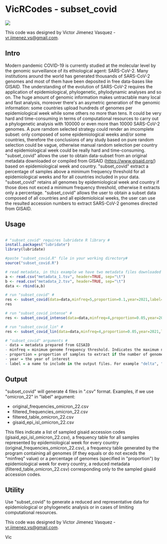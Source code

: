 # VicRCodes - subset_covid

![](https://nextstrain.org/static/a3c0f2d90284ca2e72b402320b73a4ad/f680b/clades-2June.png)

This code was designed by Victor Jimenez Vasquez - vr.jimenez.vs@gmail.com.
## Intro
Modern pandemic COVID-19 is currently studied at the molecular level by the genomic surveillance of its ethiological agent: SARS-CoV-2. Many institutions around the world has generated thousands of SARS-CoV-2 genomes and most of them have been deposited in free data-bases like GISAID. The understanding of the evolution of SARS-CoV-2 requires the application of epidemiological, phylogenetic, phylodynamic analyses and so on. The huge amount of genomic information makes untractable many local and fast analysis, moreover there's an asymetric generation of the genomic information: some countries upload hundreds of genomes per epidemiological week while some others no more than tens. It could be very hard and time-consuming in terms of computational resources to carry out a phylogenetic analysis with 100000 or even more than 10000 SARS-CoV-2 genomes. A pure ramdom selected strategy could render an imcomplete subset: only composed of some epidemiological weeks and/or some countries, therefore the conclusions of any study based on pure random selection could be vague, otherwise manual random selection per country and epidemiological week could be really hard and time-consuming. 
"subset_covid" allows the user to obtain data-subset from an original metadata downloaded or compiled from GISAID (https://www.gisaid.org/) based on epidemiological week and country. "subset_covid" extract a percentage of samples above a minimum frequency threshold for all epidemiological weeks and for all countries included in your data. "subset_covid" retains all genomes by epidemiological week and country if those does not exced a minimum frequency threshold, otherwise it extracts only a percentage. "subset_covid" allows the user to obtain a subset data composed of all countries and all epidemioloical weeks, the user can use the resulted accession numbers to extract SARS-CoV-2 genomes directed from GISAID.  

## Usage 
```r

# "subset_covid" requires lubridate R library #
install.packages("lubridate")
library(lubridate)

#paste "subset_covid.R" file in your working directory#
source("subset_covid.R")

# read metadata, in this example we have two metadata files downloaded from GISAID #
a <- read.csv("metadata_1.tsv", header=TRUE, sep="\t")
b <- read.csv("metadata_2.tsv", header=TRUE, sep="\t")
data <- rbind(a,b)

# run "subset_covid" # 
res <- subset_covid(data=data,minfreq=5,proportion=0.1,year=2021,label="omicron_22")
res

# run "subset_covid_intense" # 
res <- subset_covid_intense(data=data,minfreq=4,proportion=0.05,year=2021,label="omicron3")

# run "subset_covid_lin" # 
res <- subset_covid_lin(data=data,minfreq=4,proportion=0.05,year=2021,label="omicron3")

# "subset_covid" arguments #
- data = metadata prepared from GISAID
- minfreq = minimum genome frequency threshold. Indicates the maximum number of genomes sampled in a given country by epidemiological week that will not be afected by a proportional extraction. For example, if we set this value to 5, imagine Peru has only 5 genomes in the epidemogical week number 40, thus the 100% of genomes (5) will be considered in the subset, but in the alternative case that Peru has more than 5 genomes thus only a specified percentage (proportion argument) of this genomes will be randomly sampled. 
- proportion = proportion of samples to extract if the number of genomes by a given country in a given epidemiological week exceds the minimum genome frequency threshold (minfreq). For example, if Peru contains 100 genomes in the epidemiological week number 40 and if we set this value to 0.1, thus 10 genomes will be randomly sampled.  
- year = the year of interest 
- label = a name to include in the output files. For example "delta", "omicron_2022". 
```
## Output 

"subset_covid" will generate 4 files in ".csv" format. Examples, if we use "omicron_22" in "label" argument: 

- original_frequencies_omicron_22.csv
- filtered_frequencies_omicron_22.csv
- filtered_table_omicron_22.csv
- gisaid_epi_isl_omicron_22.csv

This files indicate a list of sampled gisaid accession codes 
(gisaid_epi_isl_omicron_22.csv), a frequency table for all samples represented by epidemiological week for every country (original_frequencies_omicron_22.csv), a frequency table  generated by the program containing all genomes (if they equals or do not exceds the "minfreq" value) or a percentage of genomes (specified in "proportion") by epidemiological week for every country,  a reduced metadata (filtered_table_omicron_22.csv) corresponding only to the sampled gisaid accession codes. 

## Utility 

Use "subset_covid" to generate a reduced and representative data for epidemiological or phylogenetic analysis or in cases of limiting computational resources. 

This code was designed by Victor Jimenez Vasquez - vr.jimenez.vs@gmail.com.

Vic

